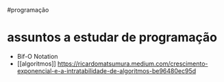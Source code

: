 #programação 

# assuntos a estudar de programação

- Bif-O Notation
- [[algoritmos]]
https://ricardomatsumura.medium.com/crescimento-exponencial-e-a-intratabilidade-de-algoritmos-be96480ec95d
